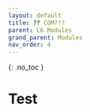 ```yaml
---
layout: default
title: ?? COM???
parent: L6 Modules
grand_parent: Modules
nav_order: 4
---
```


{: .no_toc }


# Test



